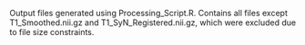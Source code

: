 Output files generated using Processing_Script.R. Contains all files except T1_Smoothed.nii.gz and T1_SyN_Registered.nii.gz, which were excluded due to file size constraints.
